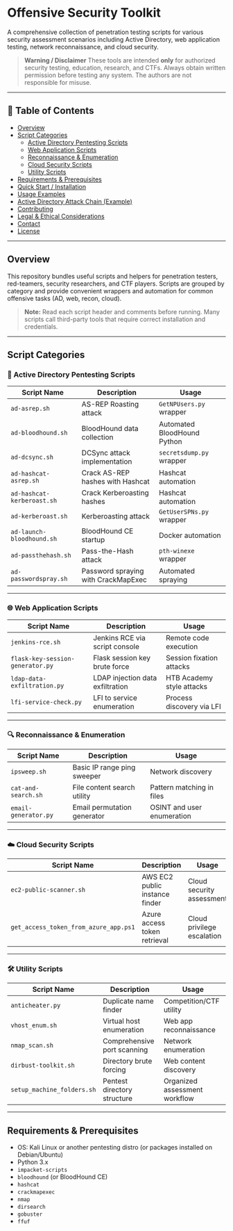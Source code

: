 # Offensive Security Toolkit

A comprehensive collection of penetration testing scripts for various security assessment scenarios including Active Directory, web application testing, network reconnaissance, and cloud security.

> **Warning / Disclaimer**
> These tools are intended **only** for authorized security testing, education, research, and CTFs. Always obtain written permission before testing any system. The authors are not responsible for misuse.

---

## 🔖 Table of Contents
- [Overview](#overview)
- [Script Categories](#script-categories)
  - [Active Directory Pentesting Scripts](#active-directory-pentesting-scripts)
  - [Web Application Scripts](#web-application-scripts)
  - [Reconnaissance & Enumeration](#reconnaissance--enumeration)
  - [Cloud Security Scripts](#cloud-security-scripts)
  - [Utility Scripts](#utility-scripts)
- [Requirements & Prerequisites](#requirements--prerequisites)
- [Quick Start / Installation](#quick-start--installation)
- [Usage Examples](#usage-examples)
- [Active Directory Attack Chain (Example)](#active-directory-attack-chain-example)
- [Contributing](#contributing)
- [Legal & Ethical Considerations](#legal--ethical-considerations)
- [Contact](#contact)
- [License](#license)

---

## Overview
This repository bundles useful scripts and helpers for penetration testers, red-teamers, security researchers, and CTF players. Scripts are grouped by category and provide convenient wrappers and automation for common offensive tasks (AD, web, recon, cloud).

> **Note:** Read each script header and comments before running. Many scripts call third-party tools that require correct installation and credentials.

---

## Script Categories

### 🔐 Active Directory Pentesting Scripts
| Script Name | Description | Usage |
|-------------|-------------|-------|
| `ad-asrep.sh` | AS-REP Roasting attack | `GetNPUsers.py` wrapper |
| `ad-bloodhound.sh` | BloodHound data collection | Automated BloodHound Python |
| `ad-dcsync.sh` | DCSync attack implementation | `secretsdump.py` wrapper |
| `ad-hashcat-asrep.sh` | Crack AS-REP hashes with Hashcat | Hashcat automation |
| `ad-hashcat-kerberoast.sh` | Crack Kerberoasting hashes | Hashcat automation |
| `ad-kerberoast.sh` | Kerberoasting attack | `GetUserSPNs.py` wrapper |
| `ad-launch-bloodhound.sh` | BloodHound CE startup | Docker automation |
| `ad-passthehash.sh` | Pass-the-Hash attack | `pth-winexe` wrapper |
| `ad-passwordspray.sh` | Password spraying with CrackMapExec | Automated spraying |

---

### 🌐 Web Application Scripts
| Script Name | Description | Usage |
|-------------|-------------|-------|
| `jenkins-rce.sh` | Jenkins RCE via script console | Remote code execution |
| `flask-key-session-generator.py` | Flask session key brute force | Session fixation attacks |
| `ldap-data-exfiltration.py` | LDAP injection data exfiltration | HTB Academy style attacks |
| `lfi-service-check.py` | LFI to service enumeration | Process discovery via LFI |

---

### 🔍 Reconnaissance & Enumeration
| Script Name | Description | Usage |
|-------------|-------------|-------|
| `ipsweep.sh` | Basic IP range ping sweeper | Network discovery |
| `cat-and-search.sh` | File content search utility | Pattern matching in files |
| `email-generator.py` | Email permutation generator | OSINT and user enumeration |

---

### ☁️ Cloud Security Scripts
| Script Name | Description | Usage |
|-------------|-------------|-------|
| `ec2-public-scanner.sh` | AWS EC2 public instance finder | Cloud security assessment |
| `get_access_token_from_azure_app.ps1` | Azure access token retrieval | Cloud privilege escalation |

---

### 🛠️ Utility Scripts
| Script Name | Description | Usage |
|-------------|-------------|-------|
| `anticheater.py` | Duplicate name finder | Competition/CTF utility |
| `vhost_enum.sh` | Virtual host enumeration | Web app reconnaissance |
| `nmap_scan.sh` | Comprehensive port scanning | Network enumeration |
| `dirbust-toolkit.sh` | Directory brute forcing | Web content discovery |
| `setup_machine_folders.sh` | Pentest directory structure | Organized assessment workflow |

---

## Requirements & Prerequisites
- OS: Kali Linux or another pentesting distro (or packages installed on Debian/Ubuntu)
- Python 3.x
- `impacket-scripts`
- `bloodhound` (or BloodHound CE)
- `hashcat`
- `crackmapexec`
- `nmap`
- `dirsearch`
- `gobuster`
- `ffuf`
